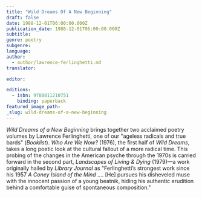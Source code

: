 ```yaml
---
title: "Wild Dreams Of A New Beginning"
draft: false
date: 1988-12-01T06:00:00.000Z
publication_date: 1988-12-01T06:00:00.000Z
subtitle:
genre: poetry
subgenre:
language:
author:
  - author/lawrence-ferlinghetti.md
translator:

editor:

editions:
  - isbn: 9780811210751
    binding: paperback
featured_image_path:
_slug: wild-dreams-of-a-new-beginning
---
```


_Wild Dreams of a New Beginning_ brings together two acclaimed poetry volumes by Lawrence Ferlinghetti, one of our "ageless radicals and true bards" (_Booklist_). _Who Are We Now?_ (1976), the first half of _Wild Dreams_, takes a long poetic look at the cultural fallout of a more radical time. This probing of the changes in the American psyche through the 1970s is carried forward in the second part, _Landscapes of Living & Dying_ (1979)––a work originally hailed by _Library Journal_ as "Ferlinghetti’s strongest work since his 1957 _A Coney Island of the Mind_ .... [He] pursues his disheveled muse with the innocent passion of a young beatnik, hiding his authentic erudition behind a comfortable guise of spontaneous composition."

